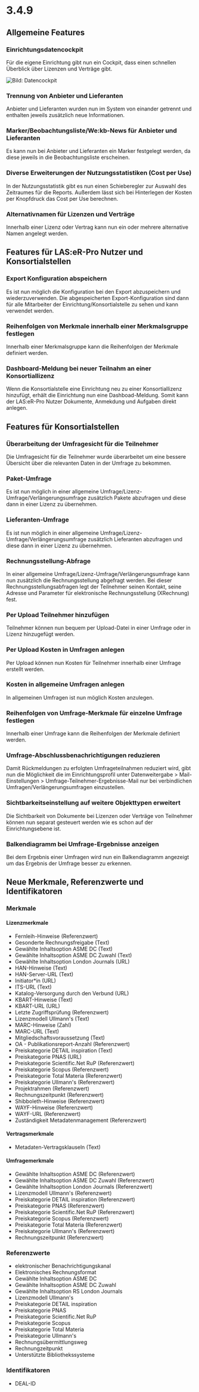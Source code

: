 
# 3.4.9

## Allgemeine Features

### Einrichtungsdatencockpit

Für die eigene Einrichtung gibt nun ein Cockpit, dass einen schnellen Überblick über Lizenzen und Verträge gibt.

![Bild: Datencockpit]({{current_server_webapp}}/media/organisation/datencockpit_1.png "Bild: Datencockpit")

### Trennung von Anbieter und Lieferanten

Anbieter und Lieferanten wurden nun im System von einander getrennt und enthalten jeweils zusätzlich neue Informationen.

### Marker/Beobachtungsliste/We:kb-News für Anbieter und Lieferanten

Es kann nun bei Anbieter und Lieferanten ein Marker festgelegt werden, da diese jeweils in die Beobachtungsliste erscheinen.

### Diverse Erweiterungen der Nutzungsstatistiken (Cost per Use)

In der Nutzungsstatistik gibt es nun einen Schieberegler zur Auswahl des Zeitraumes für die Reports. Außerdem lässt sich bei Hinterlegen der Kosten per Knopfdruck das Cost per Use berechnen.

### Alternativnamen für Lizenzen und Verträge

Innerhalb einer Lizenz oder Vertrag kann nun ein oder mehrere alternative Namen angelegt werden.

## Features für LAS:eR-Pro Nutzer und Konsortialstellen

### Export Konfiguration abspeichern

Es ist nun möglich die Konfiguration bei den Export abzuspeichern und wiederzuverwenden. Die abgespeicherten Export-Konfiguration sind dann für alle Mitarbeiter der Einrichtung/Konsortialstelle zu sehen und kann verwendet werden.

### Reihenfolgen von Merkmale innerhalb einer Merkmalsgruppe festlegen

Innerhalb einer Merkmalsgruppe kann die Reihenfolgen der Merkmale definiert werden.

### Dashboard-Meldung bei neuer Teilnahm an einer Konsortiallizenz

Wenn die Konsortialstelle eine Einrichtung neu zu einer Konsortiallizenz hinzufügt, erhält die Einrichtung nun eine Dashboad-Meldung. Somit kann der LAS:eR-Pro Nutzer Dokumente, Anmekdung und Aufgaben direkt anlegen.

## Features für Konsortialstellen

### Überarbeitung der Umfragesicht für die Teilnehmer

Die Umfragesicht für die Teilnehmer wurde überarbeitet um eine bessere Übersicht über die relevanten Daten in der Umfrage zu bekommen.

### Paket-Umfrage

Es ist nun möglich in einer allgemeine Umfrage/Lizenz-Umfrage/Verlängerungsumfrage zusätzlich Pakete abzufragen und diese dann in einer Lizenz zu übernehmen.

### Lieferanten-Umfrage

Es ist nun möglich in einer allgemeine Umfrage/Lizenz-Umfrage/Verlängerungsumfrage zusätzlich  Lieferanten abzufragen und diese dann in einer Lizenz zu übernehmen.

### Rechnungsstellung-Abfrage

In einer allgemeine Umfrage/Lizenz-Umfrage/Verlängerungsumfrage kann nun zusätzlich die Rechnungsstellung abgefragt werden. Bei dieser Rechnungsstellungsabfragen legt der Teilnehmer seinen Kontakt, seine Adresse und Parameter für elektronische Rechnungsstellung (XRechnung) fest.

### Per Upload Teilnehmer hinzufügen

Teilnehmer können nun bequem per Upload-Datei in einer Umfrage oder in Lizenz hinzugefügt werden.

### Per Upload Kosten in Umfragen anlegen

Per Upload können nun Kosten für Teilnehmer innerhalb einer Umfrage erstellt werden.

### Kosten in allgemeine Umfragen anlegen

In allgemeinen Umfragen ist nun möglich Kosten anzulegen.

### Reihenfolgen von Umfrage-Merkmale für einzelne Umfrage festlegen

Innerhalb einer Umfrage kann die Reihenfolgen der Merkmale definiert werden.

### Umfrage-Abschlussbenachrichtigungen reduzieren

Damit Rückmeldungen zu erfolgten Umfrageteilnahmen reduziert wird, gibt nun die Möglichkeit die im Einrichtungsprofil unter Datenweitergabe > Mail-Einstellungen > Umfrage-Teilnehmer-Ergebnisse-Mail nur bei verbindlichen Umfragen/Verlängerungsumfragen einzustellen.

### Sichtbarkeitseinstellung auf weitere Objekttypen erweitert

Die Sichtbarkeit von Dokumente bei Lizenzen oder Verträge von Teilnehmer können nun separat gesteuert werden wie es schon auf der Einrichtungsebene ist.

### Balkendiagramm bei Umfrage-Ergebnisse anzeigen

Bei dem Ergebnis einer Umfragen wird nun ein Balkendiagramm angezeigt um das Ergebnis der Umfrage besser zu erkennen.


## Neue Merkmale, Referenzwerte und Identifikatoren

### Merkmale

#### Lizenzmerkmale

* Fernleih-Hinweise (Referenzwert)
* Gesonderte Rechnungsfreigabe (Text)
* Gewählte Inhaltsoption ASME DC (Text)
* Gewählte Inhaltsoption ASME DC Zuwahl (Text)
* Gewählte Inhaltsoption London Journals (URL)
* HAN-Hinweise (Text)
* HAN-Server-URL (Text)
* Initiator*in (URL)
* ITS-URL (Text)
* Katalog-Versorgung durch den Verbund (URL)
* KBART-Hinweise (Text)
* KBART-URL (URL)
* Letzte Zugriffsprüfung (Referenzwert)
* Lizenzmodell Ullmann's (Text)
* MARC-Hinweise (Zahl)
* MARC-URL (Text)
* Mitgliedschaftsvoraussetzung (Text)
* OA - Publikationsreport-Anzahl (Referenzwert)
* Preiskategorie DETAIL inspiration (Text)
* Preiskategorie PNAS (URL)
* Preiskategorie Scientific.Net RuP (Referenzwert)
* Preiskategorie Scopus (Referenzwert)
* Preiskategorie Total Materia (Referenzwert)
* Preiskategorie Ullmann's (Referenzwert)
* Projektrahmen (Referenzwert)
* Rechnungszeitpunkt (Referenzwert)
* Shibboleth-Hinweise (Referenzwert)
* WAYF-Hinweise (Referenzwert)
* WAYF-URL (Referenzwert)
* Zuständigkeit Metadatenmanagement (Referenzwert)

#### Vertragsmerkmale

* Metadaten-Vertragsklauseln (Text)

#### Umfragemerkmale

* Gewählte Inhaltsoption ASME DC (Referenzwert)
* Gewählte Inhaltsoption ASME DC Zuwahl (Referenzwert)
* Gewählte Inhaltsoption London Journals (Referenzwert)
* Lizenzmodell Ullmann's (Referenzwert)
* Preiskategorie DETAIL inspiration (Referenzwert)
* Preiskategorie PNAS (Referenzwert)
* Preiskategorie Scientific.Net RuP (Referenzwert)
* Preiskategorie Scopus (Referenzwert)
* Preiskategorie Total Materia (Referenzwert)
* Preiskategorie Ullmann's (Referenzwert)
* Rechnungszeitpunkt (Referenzwert)

### Referenzwerte

* elektronischer Benachrichtigungskanal
* Elektronisches Rechnungsformat
* Gewählte Inhaltsoption ASME DC
* Gewählte Inhaltsoption ASME DC Zuwahl
* Gewählte Inhaltsoption RS London Journals
* Lizenzmodell Ullmann's
* Preiskategorie DETAIL inspiration
* Preiskategorie PNAS
* Preiskategorie Scientific.Net RuP
* Preiskategorie Scopus
* Preiskategorie Total Materia
* Preiskategorie Ullmann's
* Rechnungsübermittlungsweg
* Rechnungzeitpunkt
* Unterstützte Bibliothekssysteme

### Identifikatoren

* DEAL-ID
